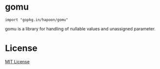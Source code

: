 # gomu

`import "gopkg.in/hapoon/gomu"`

gomu is a library for handling of nullable values and unassigned parameter.

# License

[MIT License](LICENSE)

